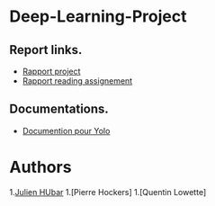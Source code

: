 # Deep-Learning-Project

## Report links.
- [Rapport project](https://github.com/jhubar/Deep-Learning-Project/blob/master/Deep_Learning_Project_Report.pdf)
- [Rapport reading assignement](https://www.overleaf.com/1241231948txqpkmphvrgq)

## Documentations.
- [Documention pour Yolo](https://github.com/jhubar/Deep-Learning-Project/blob/master/Reading%20assignment/README.md)


# Authors
  1.[Julien HUbar](https://github.com/jhubar)
  1.[Pierre Hockers]
  1.[Quentin Lowette]




